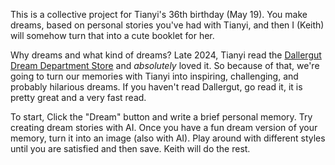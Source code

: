 This is a collective project for Tianyi's 36th birthday
(May 19). You make dreams, based on personal stories
you've had with Tianyi, and then I (Keith) will somehow
turn that into a cute booklet for her.

Why dreams and what kind of dreams? Late 2024, Tianyi read the
[Dallergut Dream Department Store](https://www.goodreads.com/book/show/194036469-dallergut-dream-department-store)
and *absolutely* loved it. So because of that, we're
going to turn our memories with Tianyi into inspiring,
challenging, and probably hilarious dreams. If you
haven't read Dallergut, go read it, it is pretty great
and a very fast read.

To start, Click the "Dream" button and write a brief
personal memory. Try creating dream stories with AI. Once you
have a fun dream version of your memory, turn it into an image
(also with AI). Play around with different styles until you
are satisfied and then save. Keith will do the rest.

